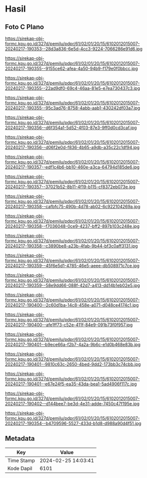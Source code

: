 # Hasil

## Foto C Plano

https://sirekap-obj-formc.kpu.go.id/327d/pemilu/pdpr/61/02/01/20/15/6102012015007-20240217-190353--28d3a836-6e5d-4cc3-9224-7066286e91d6.jpg

https://sirekap-obj-formc.kpu.go.id/327d/pemilu/pdpr/61/02/01/20/15/6102012015007-20240217-190355--9155ce62-afea-4a50-94b9-f179e0f0bbcc.jpg

https://sirekap-obj-formc.kpu.go.id/327d/pemilu/pdpr/61/02/01/20/15/6102012015007-20240217-190355--22ad9df0-69c4-46aa-81e5-e7ea730437c3.jpg

https://sirekap-obj-formc.kpu.go.id/327d/pemilu/pdpr/61/02/01/20/15/6102012015007-20240217-190355--95c3ad76-8758-4abb-aab1-430242df03a7.jpg

https://sirekap-obj-formc.kpu.go.id/327d/pemilu/pdpr/61/02/01/20/15/6102012015007-20240217-190356--d6f354a1-5d52-4f03-87e3-9ff0d0cd3caf.jpg

https://sirekap-obj-formc.kpu.go.id/327d/pemilu/pdpr/61/02/01/20/15/6102012015007-20240217-190356--d06f2e0d-f836-4b65-a9db-a35c22c1df94.jpg

https://sirekap-obj-formc.kpu.go.id/327d/pemilu/pdpr/61/02/01/20/15/6102012015007-20240217-190357--edf1c4b6-bb10-460e-a3ca-64794d185de6.jpg

https://sirekap-obj-formc.kpu.go.id/327d/pemilu/pdpr/61/02/01/20/15/6102012015007-20240217-190357--37021b52-8b11-4f19-b115-cf8372eb073e.jpg

https://sirekap-obj-formc.kpu.go.id/327d/pemilu/pdpr/61/02/01/20/15/6102012015007-20240217-190358--cafbfc75-490b-4d78-ab02-6c922104269a.jpg

https://sirekap-obj-formc.kpu.go.id/327d/pemilu/pdpr/61/02/01/20/15/6102012015007-20240217-190358--f7036048-0ce9-4237-bff2-897b103c248e.jpg

https://sirekap-obj-formc.kpu.go.id/327d/pemilu/pdpr/61/02/01/20/15/6102012015007-20240217-190358--c3890be8-a23b-4fab-9b44-bf3c0aff3131.jpg

https://sirekap-obj-formc.kpu.go.id/327d/pemilu/pdpr/61/02/01/20/15/6102012015007-20240217-190359--45f6e5d1-4785-46e5-aeee-db508971c7ce.jpg

https://sirekap-obj-formc.kpu.go.id/327d/pemilu/pdpr/61/02/01/20/15/6102012015007-20240217-190359--58e9dd66-088f-42d7-a413-dd14b1eb02e5.jpg

https://sirekap-obj-formc.kpu.go.id/327d/pemilu/pdpr/61/02/01/20/15/6102012015007-20240217-190400--2c60d1ba-14c8-458e-a071-d048ce4174c1.jpg

https://sirekap-obj-formc.kpu.go.id/327d/pemilu/pdpr/61/02/01/20/15/6102012015007-20240217-190400--afe1ff73-c52e-411f-84e9-091b73f0f957.jpg

https://sirekap-obj-formc.kpu.go.id/327d/pemilu/pdpr/61/02/01/20/15/6102012015007-20240217-190401--b9ece66a-f2b7-4a2a-9b6c-e1d0b468e83b.jpg

https://sirekap-obj-formc.kpu.go.id/327d/pemilu/pdpr/61/02/01/20/15/6102012015007-20240217-190401--9810c63c-2650-4bed-9dd2-173bb3c74cbb.jpg

https://sirekap-obj-formc.kpu.go.id/327d/pemilu/pdpr/61/02/01/20/15/6102012015007-20240217-190401--e67e24f5-ea35-43da-bea1-5ad4906f117c.jpg

https://sirekap-obj-formc.kpu.go.id/327d/pemilu/pdpr/61/02/01/20/15/6102012015007-20240217-190402--d144bee7-be3d-4e31-adde-7450c47f195e.jpg

https://sirekap-obj-formc.kpu.go.id/327d/pemilu/pdpr/61/02/01/20/15/6102012015007-20240217-190354--b4709596-5527-433d-b1d8-d988a90d4f51.jpg


## Metadata

| Key        | Value               |
| ---------- | ------------------- |
| Time Stamp | 2024-02-25 14:03:41 |
| Kode Dapil | 6101                |



